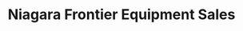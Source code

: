 ---
title: "Niagara Frontier Equipment Sales"
url: /lockport/niagara-frontier-equipment-sales/
shop: Allgemein
---